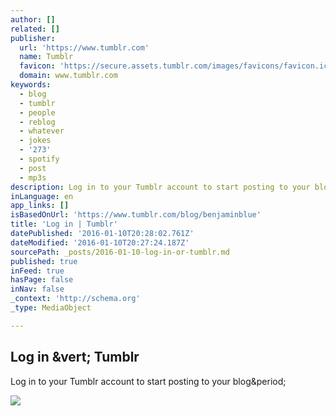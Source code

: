 ```yaml
---
author: []
related: []
publisher:
  url: 'https://www.tumblr.com'
  name: Tumblr
  favicon: 'https://secure.assets.tumblr.com/images/favicons/favicon.ico?_v=a891a6916b745ae20be499f98db2f875'
  domain: www.tumblr.com
keywords:
  - blog
  - tumblr
  - people
  - reblog
  - whatever
  - jokes
  - '273'
  - spotify
  - post
  - mp3s
description: Log in to your Tumblr account to start posting to your blog.
inLanguage: en
app_links: []
isBasedOnUrl: 'https://www.tumblr.com/blog/benjaminblue'
title: 'Log in | Tumblr'
datePublished: '2016-01-10T20:28:02.761Z'
dateModified: '2016-01-10T20:27:24.187Z'
sourcePath: _posts/2016-01-10-log-in-or-tumblr.md
published: true
inFeed: true
hasPage: false
inNav: false
_context: 'http://schema.org'
_type: MediaObject

---
```

<article style=""><h1>Log in &amp;vert; Tumblr</h1><p>Log in to your Tumblr account to start posting to your blog&amp;period;</p><img src="https://40.media.tumblr.com/28a526ef8f9784ce1a6adabddf9e96fb/tumblr_o0eenqEppT1qdgekko1_1280.jpg" /></article>